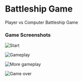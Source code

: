 # Battleship Game

Player vs Computer Battleship Game

### Game Screenshots
![Start](https://raw.githubusercontent.com/kjsbot/Battleship/master/screenshots/start.PNG)

![Gameplay](https://raw.githubusercontent.com/kjsbot/Battleship/master/screenshots/game.PNG)

![More gameplay](https://raw.githubusercontent.com/kjsbot/Battleship/master/screenshots/gameplay.PNG)

![Game over](https://raw.githubusercontent.com/kjsbot/Battleship/master/screenshots/end.PNG)
